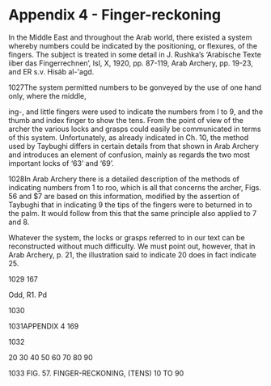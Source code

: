 # Appendix 4 - Finger-reckoning

In the Middle East and throughout the Arab world, there existed a system whereby
numbers could be indicated by the positioning, or flexures, of the fingers. The
subject is treated in some detail in J. Rushka’s ‘Arabische Texte iiber das
Fingerrechnen’, Isl, X, 1920, pp. 87-119, Arab Archery, pp. 19-23, and ER
s.v. Hisáb al-'agd.

1027The system permitted numbers to be gonveyed by the use of one hand only, where
the middle,

ing-, and little fingers were used to indicate the numbers from I to 9, and the
thumb and index finger to show the tens. From the point of view of the archer
the various locks and grasps could easily be communicated in terms of this
system. Unfortunately, as already indicated in Ch. 10, the method used by
Taybughi differs in certain details from that shown in Arab Archery and
introduces an element of confusion, mainly as regards the two most important
locks of ‘63’ and ‘69’.

1028In Arab Archery there is a detailed description of the methods of indicating
numbers from 1 to roo, which is all that concerns the archer, Figs. 56 and $7
are based on this information, modified by the assertion of Taybughi that in
indicating 9 the tips of the fingers were to beturned in to the palm. It would
follow from this that the same principle also applied to 7 and 8.

Whatever the system, the locks or grasps referred to in our text can be
reconstructed without much difficulty. We must point out, however, that in Arab
Archery, p. 21, the illustration said to indicate 20 does in fact indicate 25.

1029
167


Odd, R1.  Pd

1030



1031APPENDIX 4 169



1032

20 30 40 50 60 70 80 90

1033
FIG. 57. FINGER-RECKONING, (TENS) 10 TO 90
